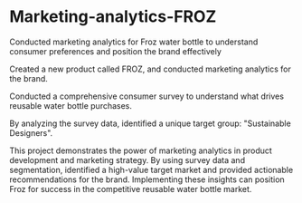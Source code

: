 # Marketing-analytics-FROZ
Conducted marketing analytics for Froz water bottle to understand consumer preferences and position the brand effectively

Created a new product called FROZ, and conducted marketing analytics for the brand.

Conducted a comprehensive consumer survey to understand what drives reusable water bottle purchases.

By analyzing the survey data, identified a unique target group: "Sustainable Designers".

This project demonstrates the power of marketing analytics in product development and marketing strategy. By using survey data and segmentation, identified a high-value target market and provided actionable recommendations for the brand. Implementing these insights can position Froz for success in the competitive reusable water bottle market.
